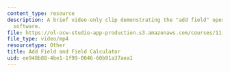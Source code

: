 ```yaml
---
content_type: resource
description: A brief video-only clip demonstrating the "add field" operation in ArcGIS
  software.
file: https://ol-ocw-studio-app-production.s3.amazonaws.com/courses/11-205-introduction-to-spatial-analysis-fall-2019/ee948b884be11f99004660b91a37aea1_MIT11_205F19_add_field.mp4
file_type: video/mp4
resourcetype: Other
title: Add Field and Field Calculator
uid: ee948b88-4be1-1f99-0046-60b91a37aea1
---
```

